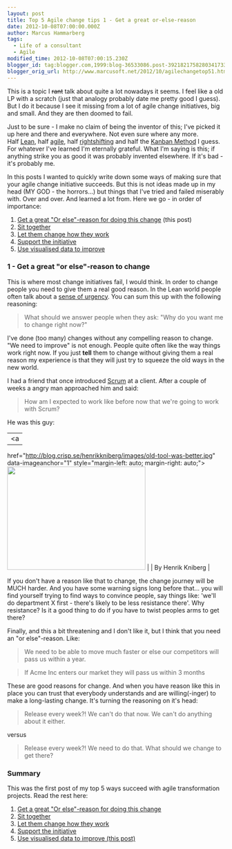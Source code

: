 ```yaml
---
layout: post
title: Top 5 Agile change tips 1 - Get a great or-else-reason
date: 2012-10-08T07:00:00.000Z
author: Marcus Hammarberg
tags:
  - Life of a consultant
  - Agile
modified_time: 2012-10-08T07:00:15.230Z
blogger_id: tag:blogger.com,1999:blog-36533086.post-3921821758280341733
blogger_orig_url: http://www.marcusoft.net/2012/10/agilechangetop51.html
---
```



This is a topic I ~~rant~~ talk about quite a lot nowadays it seems.
I feel like a old LP with a scratch (just that analogy probably date me
pretty good I guess). But I do it because I see it missing from a lot of
agile change initiatives, big and small. And they are then doomed to
fail.

Just to be sure - I make no claim of being the inventor of this; I've
picked it up here and there and everywhere. Not even sure where any
more.
Half <a href="http://en.wikipedia.org/wiki/Lean_software_development"
target="_blank">Lean</a>,
half <a href="http://www.agilemanifesto.org/" target="_blank">agile</a>,
half <a href="http://flowchainsensei.wordpress.com/rightshifting/"
target="_blank">rightshifting</a> and half the <a
href="http://agilemanagement.net/index.php/Blog/the_principles_of_the_kanban_method/"
target="_blank">Kanban Method</a> I guess. For whatever I've learned I'm
eternally grateful. What I'm saying is this; if anything strike you as
good it was probably invented elsewhere. If it's bad - it's probably
me.

In this posts I wanted to quickly write down some ways of making sure
that your agile change initiative succeeds. But this is not ideas made
up in my head (MY GOD - the horrors...) but things that I've tried and
failed miserably with. Over and over. And learned a lot from.
 Here we go - in order of importance:

1. <a href="http://www.marcusoft.net/2012/10/agilechangetop51.html"
    target="_blank">Get a great "Or else"-reason for doing this change</a> (this
    post)
2. <a href="http://www.marcusoft.net/2012/10/agilechangetop52.html"
    target="_blank">Sit together</a>
3. <a href="http://www.marcusoft.net/2012/10/agilechangetop53.html"
    target="_blank">Let them change how they work</a>
4. <a href="http://www.marcusoft.net/2012/10/agilechangetop54.html"
    target="_blank">Support the initiative</a>
5. <a href="http://www.marcusoft.net/2012/10/agilechangetop55.html"
    target="_blank">Use visualised data to improve</a>

### 1 - Get a great "or else"-reason to change



This is where most change initiatives fail, I would think. In order to
change people you need to give them a real good reason. In the Lean
world people often talk about
a <a href="http://globalliteracy.org/content/kotters-8-step-change-model"
target="_blank">sense of urgency</a>. You can sum this up with the
following reasoning:


> What should we answer people when they ask: "Why do you want me to
> change right now?"

I've done (too many) changes without any compelling reason to change.
"We need to improve" is not enough. People quite often like the way
things work right now. If you just **tell** them to change without
giving them a real reason my experience is that they will just try to
squeeze the old ways in the new world.

I had a friend that once introduced
<a href="http://en.wikipedia.org/wiki/Scrum_(development)"
target="_blank">Scrum</a> at a client. After a couple of weeks a angry
man approached him and said:

> How am I expected to work like before now that we're going to work
> with Scrum?

<div class="separator" style="clear: both; text-align: left;">

He was this guy:


|                                                                          |
|:------------------------------------------------------------------------:|
|                                    <a
  href="http://blog.crisp.se/henrikkniberg/images/old-tool-was-better.jpg"
  data-imageanchor="1" style="margin-left: auto; margin-right: auto;"><img
  src="http://blog.crisp.se/henrikkniberg/images/old-tool-was-better.jpg"
              data-border="0" width="320" height="239" /></a>              |
|                            By Henrik Kniberg                             |

If you don't have a reason like that to change, the change journey will
be MUCH harder. And you have some warning signs long before that... you
will find yourself trying to find ways to convince people, say things
like: 'we'll do department X first - there's likely to be
less resistance there'.
Why resistance? Is it a good thing to do if you have to twist peoples
arms to get there?

Finally, and this a bit threatening and I don't like it, but I think
that you need an "or else"-reason. Like:

> We need to be able to move much faster or else our competitors will
> pass us within a year.

> If Acme Inc enters our market they will pass us within 3 months

These are good reasons for change. And when you have reason like this in
place you can trust that everybody understands and are willing(-inger)
to make a long-lasting change. It's turning the reasoning on it's
head:

> Release every week?! We can't do that now. We can't do anything about
> it either.

versus

> Release every week?! We need to do that. What should we change to get
> there?

### Summary



This was the first post of my top 5 ways succeed with agile
transformation projects. Read the rest here:

1. <a href="http://www.marcusoft.net/2012/10/agilechangetop51.html"
    target="_blank">Get a great "Or else"-reason for doing this change</a>
2. <a href="http://www.marcusoft.net/2012/10/agilechangetop52.html"
    target="_blank">Sit together</a>
3. <a href="http://www.marcusoft.net/2012/10/agilechangetop53.html"
    target="_blank">Let them change how they work</a>
4. <a href="http://www.marcusoft.net/2012/10/agilechangetop54.html"
    target="_blank">Support the initiative</a>
5. <a href="http://www.marcusoft.net/2012/10/agilechangetop55.html"
    target="_blank">Use visualised data to improve (this post)</a>



